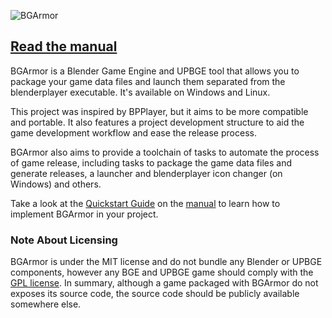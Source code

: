 ![BGArmor](https://bgempire.github.io/bgarmor/assets/img/bgarmor-logo-cropped.png)

## [Read the manual](https://bgempire.github.io/bgarmor/)

BGArmor is a Blender Game Engine and UPBGE tool that allows you to package your game data files and launch them separated from the blenderplayer executable. It's available on Windows and Linux.

This project was inspired by BPPlayer, but it aims to be more compatible and portable. It also features a project development structure to aid the game development workflow and ease the release process.

BGArmor also aims to provide a toolchain of tasks to automate the process of game release, including tasks to package the game data files and generate releases, a launcher and blenderplayer icon changer (on Windows) and others.

Take a look at the [Quickstart Guide](https://bgempire.github.io/bgarmor/quickstart) on the [manual](https://bgempire.github.io/bgarmor/) to learn how to implement BGArmor in your project.

### Note About Licensing
BGArmor is under the MIT license and do not bundle any Blender or UPBGE components, however any BGE and UPBGE game should comply with the [GPL license](https://download.blender.org/release/GPL3-license.txt). In summary, although a game packaged with BGArmor do not exposes its source code, the source code should be publicly available somewhere else.
